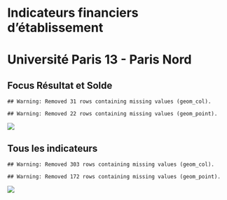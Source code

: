 Indicateurs financiers d’établissement
================

# Université Paris 13 - Paris Nord

## Focus Résultat et Solde

    ## Warning: Removed 31 rows containing missing values (geom_col).

    ## Warning: Removed 22 rows containing missing values (geom_point).

![](université_paris_13___paris_nord_files/figure-gfm/etab.focus-1.png)<!-- -->

## Tous les indicateurs

    ## Warning: Removed 303 rows containing missing values (geom_col).

    ## Warning: Removed 172 rows containing missing values (geom_point).

![](université_paris_13___paris_nord_files/figure-gfm/etab-1.png)<!-- -->
